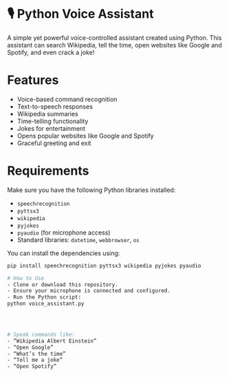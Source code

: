 # 🎙️ Python Voice Assistant

A simple yet powerful voice-controlled assistant created using Python. This assistant can search Wikipedia, tell the time, open websites like Google and Spotify, and even crack a joke!

# Features

- Voice-based command recognition
- Text-to-speech responses
- Wikipedia summaries
- Time-telling functionality
- Jokes for entertainment
- Opens popular websites like Google and Spotify
- Graceful greeting and exit

# Requirements

Make sure you have the following Python libraries installed:

- `speechrecognition`
- `pyttsx3`
- `wikipedia`
- `pyjokes`
- `pyaudio` (for microphone access)
- Standard libraries: `datetime`, `webbrowser`, `os`

You can install the dependencies using:

```bash
pip install speechrecognition pyttsx3 wikipedia pyjokes pyaudio

# How to Use
- Clone or download this repository.
- Ensure your microphone is connected and configured.
- Run the Python script:
python voice_assistant.py


  

# Speak commands like:
- “Wikipedia Albert Einstein”
- “Open Google”
- “What’s the time”
- “Tell me a joke”
- “Open Spotify”
